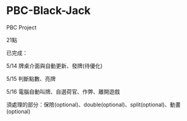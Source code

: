 # PBC-Black-Jack
PBC Project

21點

已完成：

5/14 牌桌介面與自動更新、發牌(待優化)

5/15 判斷點數、亮牌

5/16 電腦自動叫牌、自選荷官、作弊、離開遊戲

須處理的部分：保險(optional)、double(optional)、split(optional)、動畫(optional)
